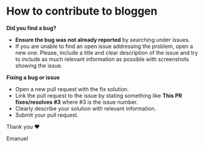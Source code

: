 # How to contribute to bloggen

**Did you find a bug?**
* **Ensure the bug was not already reported** by searching under issues.
* If you are unable to find an open issue addressing the problem, open a new one. Please, include a title and clear description
   of the issue and try to include as much relevant information as possible with screenshots showing the issue.

**Fixing a bug or issue**
* Open a new pull request with the fix solution.
* Link the pull request to the issue by stating something like **This PR fixes/resolves #3** where #3 is the issue number.
* Clearly describe your solution with relevant information.
* Submit your pull request.

Thank you :heart:

Emanuel
